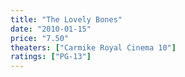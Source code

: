 ```yaml
---
title: "The Lovely Bones"
date: "2010-01-15"
price: "7.50"
theaters: ["Carmike Royal Cinema 10"]
ratings: ["PG-13"]
---
```

